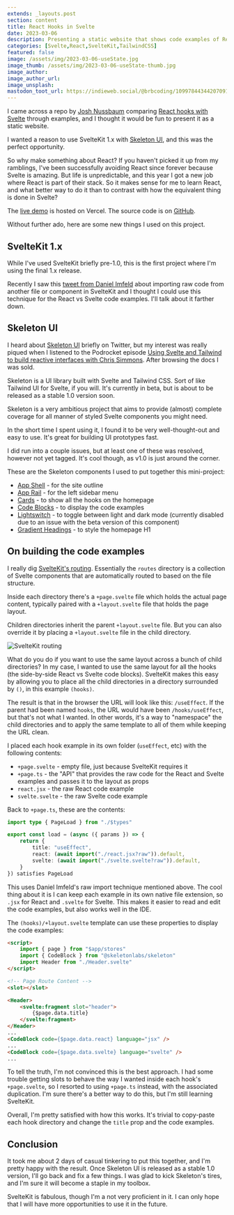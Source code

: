 ```yaml
---
extends: _layouts.post
section: content
title: React Hooks in Svelte
date: 2023-03-06
description: Presenting a static website that shows code examples of React hooks vs Svelte
categories: [Svelte,React,SvelteKit,TailwindCSS]
featured: false
image: /assets/img/2023-03-06-useState.jpg
image_thumb: /assets/img/2023-03-06-useState-thumb.jpg
image_author:
image_author_url:
image_unsplash:
mastodon_toot_url: https://indieweb.social/@brbcoding/109978443442070915 
---
```


I came across a repo by [Josh Nussbaum](https://twitter.com/joshnuss) comparing [React hooks with Svelte](https://github.com/joshnuss/react-hooks-in-svelte) through examples, and I thought it would be fun to present it as a static website.

I wanted a reason to use SvelteKit 1.x with [Skeleton UI](https://www.skeleton.dev/), and this was the perfect opportunity.

So why make something about React? If you haven't picked it up from my ramblings, I've been successfully avoiding React since forever because Svelte is amazing. But life is unpredictable, and this year I got a new job where React is part of their stack. So it makes sense for me to learn React, and what better way to do it than to contrast with how the equivalent thing is done in Svelte?

The [live demo](https://react-hooks-in-svelte.vercel.app) is hosted on Vercel. The source code is on [GitHub](https://github.com/breadthe/react-hooks-in-svelte).

Without further ado, here are some new things I used on this project.

## SvelteKit 1.x

While I've used SvelteKit briefly pre-1.0, this is the first project where I'm using the final 1.x release.

Recently I saw this [tweet from Daniel Imfeld](https://twitter.com/dimfeld/status/1627840639789588480?t=l2U0lSt-eyUKsDvDn2HaAQ) about importing raw code from another file or component in SvelteKit and I thought I could use this technique for the React vs Svelte code examples. I'll talk about it farther down.

## Skeleton UI

I heard about [Skeleton UI](https://www.skeleton.dev/) briefly on Twitter, but my interest was really piqued when I listened to the Podrocket episode [Using Svelte and Tailwind to build reactive interfaces with Chris Simmons](https://podrocket.logrocket.com/skeleton). After browsing the docs I was sold.

Skeleton is a UI library built with Svelte and Tailwind CSS. Sort of like Tailwind UI for Svelte, if you will. It's currently in beta, but is about to be released as a stable 1.0 version soon.

Skeleton is a very ambitious project that aims to provide (almost) complete coverage for all manner of styled Svelte components you might need.

In the short time I spent using it, I found it to be very well-thought-out and easy to use. It's great for building UI prototypes fast.

I did run into a couple issues, but at least one of these was resolved, however not yet tagged. It's cool though, as v1.0 is just around the corner.

These are the Skeleton components I used to put together this mini-project:

* [App Shell](https://www.skeleton.dev/components/app-shell) - for the site outline
* [App Rail](https://www.skeleton.dev/components/app-rail) - for the left sidebar menu
* [Cards](https://www.skeleton.dev/elements/cards) - to show all the hooks on the homepage
* [Code Blocks](https://www.skeleton.dev/utilities/codeblocks) - to display the code examples
* [Lightswitch](https://www.skeleton.dev/utilities/lightswitches) - to toggle between light and dark mode (currently disabled due to an issue with the beta version of this component)
* [Gradient Headings](https://www.skeleton.dev/elements/gradient-headings) - to style the homepage H1

## On building the code examples

I really dig [SvelteKit's routing](https://kit.svelte.dev/docs/routing). Essentially the `routes` directory is a collection of Svelte components that are automatically routed to based on the file structure.

Inside each directory there's a `+page.svelte` file which holds the actual page content, typically paired with a `+layout.svelte` file that holds the page layout.

Children directories inherit the parent `+layout.svelte` file. But you can also override it by placing a `+layout.svelte` file in the child directory.

![SvelteKit routing](/assets/img/2023-03-06-sveltekit-routing.png)

What do you do if you want to use the same layout across a bunch of child directories? In my case, I wanted to use the same layout for all the hooks (the side-by-side React vs Svelte code blocks). SvelteKit makes this easy by allowing you to place all the child directories in a directory surrounded by `()`, in this example `(hooks)`.

The result is that in the browser the URL will look like this: `/useEffect`. If the parent had been named `hooks`, the URL would have been `/hooks/useEffect`, but that's not what I wanted. In other words, it's a way to "namespace" the child directories and to apply the same template to all of them while keeping the URL clean.

I placed each hook example in its own folder (`useEffect`, etc) with the following contents:

* `+page.svelte` - empty file, just because SvelteKit requires it 
* `+page.ts` - the "API" that provides the raw code for the React and Svelte examples and passes it to the layout as props
* `react.jsx` - the raw React code example
* `svelte.svelte` - the raw Svelte code example

Back to `+page.ts`, these are the contents:

```ts
import type { PageLoad } from "./$types"

export const load = (async ({ params }) => {
    return {
        title: "useEffect",
        react: (await import("./react.jsx?raw")).default,
        svelte: (await import("./svelte.svelte?raw")).default,
    }
}) satisfies PageLoad
```

This uses Daniel Imfeld's raw import technique mentioned above. The cool thing about it is I can keep each example in its own native file extension, so `.jsx` for React and `.svelte` for Svelte. This makes it easier to read and edit the code examples, but also works well in the IDE. 

The `(hooks)/+layout.svelte` template can use these properties to display the code examples:

```html
<script>
	import { page } from "$app/stores"
	import { CodeBlock } from "@skeletonlabs/skeleton"
    import Header from "./Header.svelte"
</script>

<!-- Page Route Content -->
<slot></slot>

<Header>
    <svelte:fragment slot="header">
        {$page.data.title}
    </svelte:fragment>
</Header>
...
<CodeBlock code={$page.data.react} language="jsx" />
...
<CodeBlock code={$page.data.svelte} language="svelte" />
...
```

To tell the truth, I'm not convinced this is the best approach. I had some trouble getting slots to behave the way I wanted inside each hook's `+page.svelte`, so I resorted to using `+page.ts` instead, with the associated duplication. I'm sure there's a better way to do this, but I'm still learning SvelteKit.

Overall, I'm pretty satisfied with how this works. It's trivial to copy-paste each hook directory and change the `title` prop and the code examples.

## Conclusion

It took me about 2 days of casual tinkering to put this together, and I'm pretty happy with the result. Once Skeleton UI is released as a stable 1.0 version, I'll go back and fix a few things. I was glad to kick Skeleton's tires, and I'm sure it will become a staple in my toolbox.

SvelteKit is fabulous, though I'm a not very proficient in it. I can only hope that I will have more opportunities to use it in the future.
